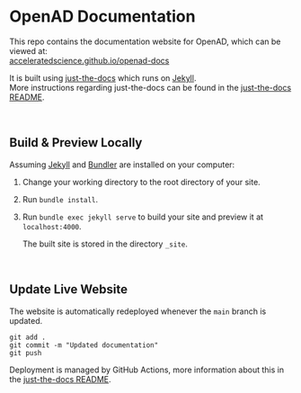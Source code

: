 # OpenAD Documentation

This repo contains the documentation website for OpenAD, which can be viewed at:<br>[acceleratedscience.github.io/openad-docs](https://acceleratedscience.github.io/openad-docs/)

It is built using [just-the-docs](https://github.com/just-the-docs/just-the-docs) which runs on [Jekyll].<br>
More instructions regarding just-the-docs can be found in the [just-the-docs README].

<br>

## Build &amp; Preview Locally

Assuming [Jekyll] and [Bundler] are installed on your computer:

1.  Change your working directory to the root directory of your site.

1.  Run `bundle install`.

1.  Run `bundle exec jekyll serve` to build your site and preview it at `localhost:4000`.

    The built site is stored in the directory `_site`.

<br>

## Update Live Website

The website is automatically redeployed whenever the `main` branch is updated.

    git add .
    git commit -m "Updated documentation"
    git push

Deployment is managed by GitHub Actions, more information about this in the [just-the-docs README].

[Jekyll]: https://jekyllrb.com
[Bundler]: https://bundler.io
[just-the-docs README]: README-just-the-docs.md
